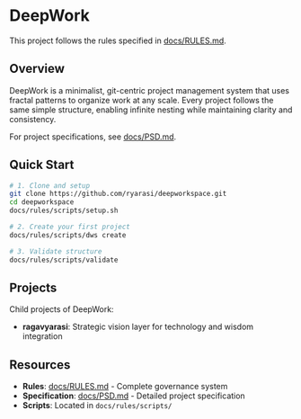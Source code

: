# DeepWork
<!-- This file follows template @docs/rules/templates/T002 -->

This project follows the rules specified in [docs/RULES.md](docs/RULES.md).

## Overview

DeepWork is a minimalist, git-centric project management system that uses fractal patterns to organize work at any scale. Every project follows the same simple structure, enabling infinite nesting while maintaining clarity and consistency.

For project specifications, see [docs/PSD.md](docs/PSD.md).

## Quick Start

```bash
# 1. Clone and setup
git clone https://github.com/ryarasi/deepworkspace.git
cd deepworkspace
docs/rules/scripts/setup.sh

# 2. Create your first project
docs/rules/scripts/dws create

# 3. Validate structure
docs/rules/scripts/validate
```

## Projects

Child projects of DeepWork:
- **ragavyarasi**: Strategic vision layer for technology and wisdom integration

## Resources

- **Rules**: [docs/RULES.md](docs/RULES.md) - Complete governance system
- **Specification**: [docs/PSD.md](docs/PSD.md) - Detailed project specification
- **Scripts**: Located in `docs/rules/scripts/`